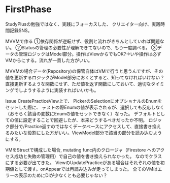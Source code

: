 # FirstPhase

StudyPlusの勉強ではなく、実践にフォーカスした、
クリエイター向け、実践時間記録SNS。

MVVMで作る
①依存関係が逆転せず、役割と流れがきちんとしていれば問題ない。
②Statusの管理の必要性が理解できてないので、もう一度調べる。
③データの管理ロジックはModel部分。操作はViewからでもOK?→いや操作は必ずVMからにする。流れが一貫した方がいい。

MVVMの場合データ(Repository)の保管自体はVMで行うと思うんですが、その値を更新するロジックがModel部分におくとすると、知ってなければいけない？
直接更新するような関数にせず、ただ値を返す関数にしておいて、適切なタイミングでしようするように実装すればいいかも。


Issue
CreatePracticeView上で、
PickerのSelectionにオプショナルのEnumをセットした際に、
テストの際Enumの値が表示されるが、選択しても反応しなく（おそらく該当の変数にEnumの値をセットできなく）なった。
デフォルトとしての値に設定することで回避したが、本来どうするべきだったか不明。
ロジック部分で/Practice返すのではなくデータベースにアクセスして、直接書き換えるみたいな役割にした方がいい。ViewModel部分で該当の部分を読み込むようにする。


VMをStructで構成した場合, mutating func内のクロージャ（Firestore へのアクセス成功と失敗の管理用）で自己の値を書き換えられなかった。
なのでクラスにする必要が出てきた。
ViewのUpdatePracticeがある場合はそれぞれの値を初期値として渡す。onAppearでは再読み込みが走ってしまった。
全てのVMはエラーの表示のためにDIが少なくとも必要じゃない？
